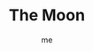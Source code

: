 ---
# basics
title     		 : "The Moon"
token					 : 'major-18'
card_type			 : '' # major, minor, court
layout				 : "tarot-card"
author    		 : 'me'
one_liner 		 : "Mystery, fantasy, imagination, dreams, uncertainty"
alt_names			 : []
images				 : ['assets/images/tarot/rws/rw-major-18.jpg']
keywords			 : ['mystery', 'fantasy', 'imagination', 'dreams', 'uncertainty']
url						 : 'tarot/cards/major-18'
aliases				 : ['moon', 'the-moon']

# password: 'foolish journey'
dropbox				 : 'https://www.dropbox.com/sh/xgrrxh8n59qmn28/AADGQb1bemZ6jFnrXu6h8f-Ta?dl=0'

meaning_light  : "Enjoying healthy fantasies and daydreams. Using your imagination. Practicing magic or celebrating the magic of everyday life. Attuning yourself to the cycles of nature. Embracing the unknown."

meaning_shadow : "Becoming unable to separate fantasy from reality. Suffering from delusions. Losing your appreciation for the fantastic or magical. Adopting a ruthlessly logical mindset. Failing to appreciate life’s mysteries."

# more detail
correspondence_suit 				: ""
correspondence_archetype 		: "The Holy Feminine/The Crone"
correspondence_hebrew 			: "Koph/Back of the Head/100"
correspondence_element 			: ""
correspondence_planet 			: ""
correspondence_astrological : "Pisces"
correspondence_mystical 		: "Kali, the dark-skinned divine mother associated with time, the eternal night, and the female principle. Hecate, goddess of night and darkness, who, like Anubis, assists others in their travels to the underworld."
correspondence_story 				: "With nothing left to lose, the main character commits to a dangerous or unlikely course of action as part of a last-ditch effort to reach his or her goal."

advice_relationships 	 : "Moonlight becomes you, so don’t be afraid to indulge in a little romantic lunacy. Navigating your way to a fulfilling relationship involves risks. Some people will say you’re crazy. Pay attention to your instincts, surround yourself with loyal guides, and make your move."

advice_work 					 : "Avoid linear/logical approaches and go with your gut. Brainstorm. Put the rules aside and use your imagination. What would happen if restrictions were removed? What might happen? What could happen? A little lunacy can be a good thing; blow off steam, change your habits, and try working in a different light."

advice_spirituality 	 : "How does your personal spiritual path incorporate the Divine Feminine? What qualities would a divine mother offer? Which aspects of your personal spirituality would benefit from a feminine touch? How might contact with the divine feminine benefit you today? How might you honor or invite that energy?"

advice_personal_growth : "Faced with an uncertain future, you might feel led to abandon your search for self and crawl back into your shell. You can move forward without tossing caution to the wind. Uncertainty can be the mother of great creativity. Listen your instincts, clarify your path, and keep going."

advice_fortune_telling : "Watch for problems at the end of the month. Someone you know needs to howl at the moon more often. Someone is about to change his or her mind about an important decision."

questions	: ["How is your situation shaped by repeating events? By rare ones?", "To what extent might your own fears be rooted in imagination alone?", "What is your greatest fear? Does it play a role in your current situation?", "How can I face my fears and move forward?", "What helpers can serve me as guides through my personal darkness?", "How can I deal with the unknown in healthy ways?"]

# referenced in the symbols.toml data file
symbols	  : ['9', 'moon', 'moon-droplets', 'howling-dog-and-wolf', 'lobster', 'two-towers']

# metadata
suppress_topnav : true
related_cards 	: []

---